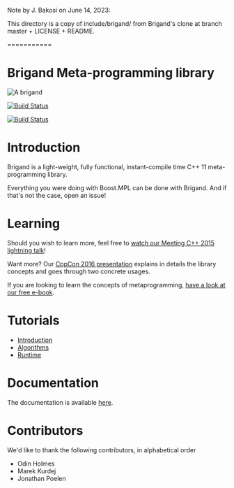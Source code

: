 Note by J. Bakosi on June 14, 2023:

This directory is a copy of include/brigand/ from Brigand's clone at branch
master + LICENSE + README.

===========

Brigand Meta-programming library
================================

![A brigand](https://raw.githubusercontent.com/wiki/edouarda/brigand/brigand_small.jpg)

[![Build Status](https://travis-ci.org/edouarda/brigand.svg?branch=master)](https://travis-ci.org/edouarda/brigand)

[![Build Status](https://ci.appveyor.com/api/projects/status/github/edouarda/brigand)](https://ci.appveyor.com/project/edouarda/brigand)

# Introduction

Brigand is a light-weight, fully functional, instant-compile time C++ 11 meta-programming library.

Everything you were doing with Boost.MPL can be done with Brigand. And if that's not the case, open an issue!

# Learning

Should you wish to learn more, feel free to [watch our Meeting C++ 2015 lightning talk](https://www.youtube.com/watch?v=B8XSDhWx7hY)!

Want more? Our [CppCon 2016 presentation](https://www.youtube.com/watch?v=ky0JdPh_LgE) explains in details the library concepts and goes through two concrete usages.

If you are looking to learn the concepts of metaprogramming, [have a look at our free e-book](http://www.oreilly.com/programming/free/practical-c-plus-plus-metaprogramming.csp).

# Tutorials

 * [Introduction](https://github.com/edouarda/brigand/wiki/Introduction)
 * [Algorithms](https://github.com/edouarda/brigand/wiki/Algorithms)
 * [Runtime](https://github.com/edouarda/brigand/wiki/Runtime)

# Documentation

The documentation is available [here](https://github.com/edouarda/brigand/wiki).

# Contributors

We'd like to thank the following contributors, in alphabetical order

 * Odin Holmes
 * Marek Kurdej
 * Jonathan Poelen

